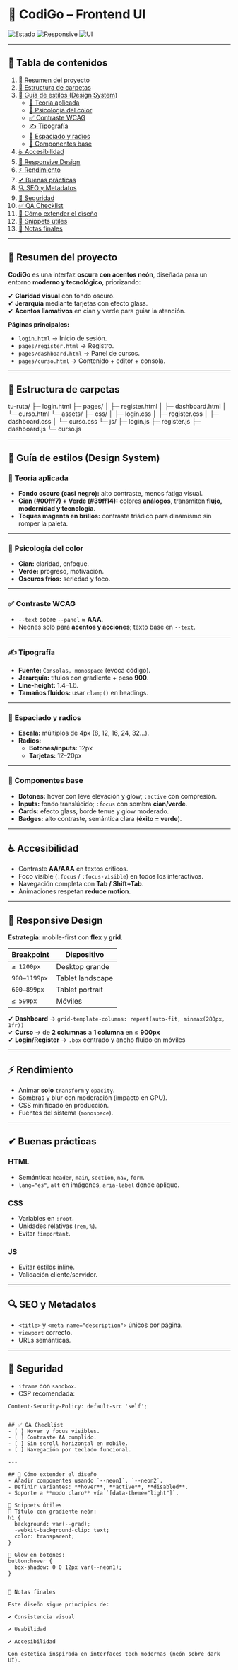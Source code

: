 # 🚀 CodiGo – Frontend UI

![Estado](https://img.shields.io/badge/Estado-Producción-brightgreen?style=for-the-badge)
![Responsive](https://img.shields.io/badge/Responsive-Móvil%20%7C%20Tablet%20%7C%20Desktop-39ff14?style=for-the-badge)
![UI](https://img.shields.io/badge/UI-Hacker%20Neon-00fff7?style=for-the-badge)

---

## 📑 Tabla de contenidos
1. [📌 Resumen del proyecto](#-resumen-del-proyecto)
2. [📂 Estructura de carpetas](#-estructura-de-carpetas)
3. [🎨 Guía de estilos (Design System)](#-guía-de-estilos-design-system)
   - [🎨 Teoría aplicada](#-teoría-aplicada)
   - [🧠 Psicología del color](#-psicología-del-color)
   - [✅ Contraste WCAG](#-contraste-wcag)
   - [✍️ Tipografía](#-tipografía)
   - [📐 Espaciado y radios](#-espaciado-y-radios)
   - [🧩 Componentes base](#-componentes-base)
4. [♿ Accesibilidad](#-accesibilidad)
5. [📱 Responsive Design](#-responsive-design)
6. [⚡ Rendimiento](#-rendimiento)
7. [✔ Buenas prácticas](#-buenas-prácticas)
8. [🔍 SEO y Metadatos](#-seo-y-metadatos)
9. [🔐 Seguridad](#-seguridad)
10. [✅ QA Checklist](#-qa-checklist)
11. [🌱 Cómo extender el diseño](#-cómo-extender-el-diseño)
12. [📌 Snippets útiles](#-snippets-útiles)
13. [🧾 Notas finales](#-notas-finales)

---

## 📌 Resumen del proyecto
**CodiGo** es una interfaz **oscura con acentos neón**, diseñada para un entorno **moderno y tecnológico**, priorizando:

✔ **Claridad visual** con fondo oscuro.  
✔ **Jerarquía** mediante tarjetas con efecto glass.  
✔ **Acentos llamativos** en cian y verde para guiar la atención.

**Páginas principales:**
- `login.html` → Inicio de sesión.
- `pages/register.html` → Registro.
- `pages/dashboard.html` → Panel de cursos.
- `pages/curso.html` → Contenido + editor + consola.

---

## 📂 Estructura de carpetas

tu-ruta/
├─ login.html
├─ pages/
│ ├─ register.html
│ ├─ dashboard.html
│ └─ curso.html
└─ assets/
├─ css/
│ ├─ login.css
│ ├─ register.css
│ ├─ dashboard.css
│ └─ curso.css
└─ js/
├─ login.js
├─ register.js
├─ dashboard.js
└─ curso.js


---

## 🎨 Guía de estilos (Design System)

### 🎨 **Teoría aplicada**
- **Fondo oscuro (casi negro):** alto contraste, menos fatiga visual.
- **Cian (#00fff7) + Verde (#39ff14):** colores **análogos**, transmiten **flujo, modernidad y tecnología**.
- **Toques magenta en brillos:** contraste triádico para dinamismo sin romper la paleta.

---

### 🧠 **Psicología del color**
- **Cian:** claridad, enfoque.
- **Verde:** progreso, motivación.
- **Oscuros fríos:** seriedad y foco.

---

### ✅ **Contraste WCAG**
- `--text` sobre `--panel` ≈ **AAA**.
- Neones solo para **acentos y acciones**; texto base en `--text`.

---

### ✍️ **Tipografía**
- **Fuente:** `Consolas, monospace` (evoca código).
- **Jerarquía:** títulos con gradiente + peso **900**.
- **Line-height:** 1.4–1.6.
- **Tamaños fluidos:** usar `clamp()` en headings.

---

### 📐 **Espaciado y radios**
- **Escala:** múltiplos de 4px (8, 12, 16, 24, 32…).
- **Radios:**
  - **Botones/inputs:** 12px
  - **Tarjetas:** 12–20px

---

### 🧩 **Componentes base**
- **Botones:** hover con leve elevación y glow; `:active` con compresión.
- **Inputs:** fondo translúcido; `:focus` con sombra **cian/verde**.
- **Cards:** efecto glass, borde tenue y glow moderado.
- **Badges:** alto contraste, semántica clara (**éxito = verde**).

---

## ♿ **Accesibilidad**
- Contraste **AA/AAA** en textos críticos.
- Foco visible (`:focus` / `:focus-visible`) en todos los interactivos.
- Navegación completa con **Tab / Shift+Tab**.
- Animaciones respetan **reduce motion**.

---

## 📱 **Responsive Design**
**Estrategia:** mobile-first con **flex** y **grid**.

| Breakpoint      | Dispositivo       |
|-----------------|-------------------|
| `≥ 1200px`      | Desktop grande   |
| `900–1199px`    | Tablet landscape |
| `600–899px`     | Tablet portrait  |
| `≤ 599px`       | Móviles          |

✔ **Dashboard** → `grid-template-columns: repeat(auto-fit, minmax(280px, 1fr))`  
✔ **Curso** → de **2 columnas** a **1 columna** en ≤ **900px**  
✔ **Login/Register** → `.box` centrado y ancho fluido en móviles  

---

## ⚡ **Rendimiento**
- Animar **solo** `transform` y `opacity`.
- Sombras y blur con moderación (impacto en GPU).
- CSS minificado en producción.
- Fuentes del sistema (`monospace`).

---

## ✔ **Buenas prácticas**

### HTML
- Semántica: `header`, `main`, `section`, `nav`, `form`.
- `lang="es"`, `alt` en imágenes, `aria-label` donde aplique.

### CSS
- Variables en `:root`.
- Unidades relativas (`rem`, `%`).
- Evitar `!important`.

### JS
- Evitar estilos inline.
- Validación cliente/servidor.

---

## 🔍 **SEO y Metadatos**
- `<title>` y `<meta name="description">` únicos por página.
- `viewport` correcto.
- URLs semánticas.

---

## 🔐 **Seguridad**
- `iframe` con `sandbox`.
- CSP recomendada:
```http
Content-Security-Policy: default-src 'self';


## ✅ QA Checklist
- [ ] Hover y focus visibles.
- [ ] Contraste AA cumplido.
- [ ] Sin scroll horizontal en mobile.
- [ ] Navegación por teclado funcional.

---

## 🌱 Cómo extender el diseño
- Añadir componentes usando `--neon1`, `--neon2`.
- Definir variantes: **hover**, **active**, **disabled**.
- Soporte a **modo claro** vía `[data-theme="light"]`.

📌 Snippets útiles
🔹 Título con gradiente neón:
h1 {
  background: var(--grad);
  -webkit-background-clip: text;
  color: transparent;
}

🔹 Glow en botones:
button:hover {
  box-shadow: 0 0 12px var(--neon1);
}


🧾 Notas finales

Este diseño sigue principios de:

✔ Consistencia visual

✔ Usabilidad

✔ Accesibilidad

Con estética inspirada en interfaces tech modernas (neón sobre dark UI).